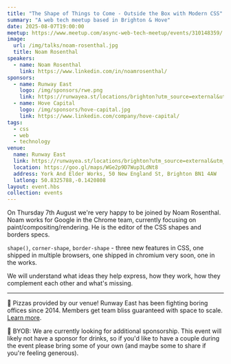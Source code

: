 ```yaml
---
title: "The Shape of Things to Come - Outside the Box with Modern CSS"
summary: "A web tech meetup based in Brighton & Hove"
date: 2025-08-07T19:00:00
meetup: https://www.meetup.com/async-web-tech-meetup/events/310148359/
image:
  url: /img/talks/noam-rosenthal.jpg
  title: Noam Rosenthal
speakers:
  - name: Noam Rosenthal
    link: https://www.linkedin.com/in/noamrosenthal/
sponsors:
  - name: Runway East
    logo: /img/sponsors/rwe.png
    link: https://runwayea.st/locations/brighton?utm_source=external&utm_medium=event&utm_campaign=sponsorship
  - name: Hove Capital
    logo: /img/sponsors/hove-capital.jpg
    link: https://www.linkedin.com/company/hove-capital/
tags:
  - css
  - web
  - technology
venue:
  name: Runway East
  link: https://runwayea.st/locations/brighton?utm_source=external&utm_medium=event&utm_campaign=sponsorship
  location: https://goo.gl/maps/WGe2p9D7Wup3LdNt8
  address: York And Elder Works, 50 New England St, Brighton BN1 4AW
  latlong: 50.8325788,-0.1420808
layout: event.hbs
collection: events
---
```


On Thursday 7th August we're very happy to be joined by Noam Rosenthal. Noam works for Google in the Chrome team, currently focusing on paint/compositing/rendering. He is the editor of the CSS shapes and borders specs.

`shape()`, `corner-shape`, `border-shape` - three new features in CSS, one shipped in multiple browsers, one shipped in chromium very soon, one in the works.

We will understand what ideas they help express, how they work, how they complement each other and what's missing.

---

🍕 Pizzas provided by our venue! Runway East has been fighting boring offices since 2014. Members get team bliss guaranteed with space to scale. [Learn more](https://runwayea.st/locations/brighton?utm_source=external&utm_medium=event&utm_campaign=sponsorship).

🍻 BYOB: We are currently looking for additional sponsorship. This event will likely not have a sponsor for drinks, so if you'd like to have a couple during the event please bring some of your own (and maybe some to share if you're feeling generous).

[meetup]: https://www.meetup.com/async-web-tech-meetup/events/310148359/

